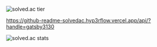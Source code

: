 <!-- solved.ac 티어 -->
![solved.ac tier](http://mazassumnida.wtf/api/v2/generate_badge?boj=gatsby3130)

<!-- solved.ac 클래스 -->
https://github-readme-solvedac.hyp3rflow.vercel.app/api/?handle=gatsby3130

<!-- baekjoon 문제풀이 통계 -->
![solved.ac stats](http://mazassumnida.wtf/api/v2/generate_badge?boj=gatsby3130)

<!--
**SEOKMINBAEK/SEOKMINBAEK** is a ✨ _special_ ✨ repository because its `README.md` (this file) appears on your GitHub profile.

Here are some ideas to get you started:

- 🔭 I’m currently working on ...
- 🌱 I’m currently learning ...
- 👯 I’m looking to collaborate on ...
- 🤔 I’m looking for help with ...
- 💬 Ask me about ...
- 📫 How to reach me: ...
- 😄 Pronouns: ...
- ⚡ Fun fact: ...
-->
